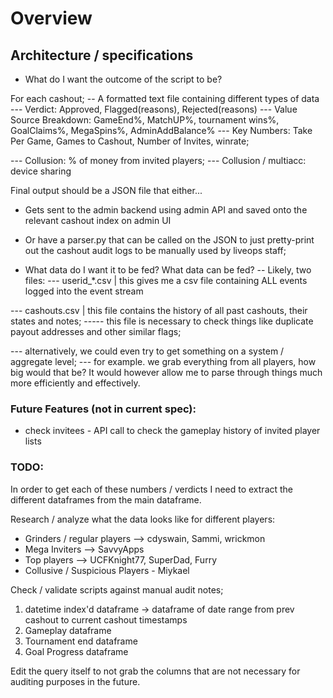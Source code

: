 
# Overview





## Architecture / specifications
- What do I want the outcome of the script to be?

For each cashout;
--  A formatted text file containing different types of data
--- Verdict: Approved, Flagged(reasons), Rejected(reasons)
--- Value Source Breakdown: GameEnd%, MatchUP%, tournament wins%, GoalClaims%, MegaSpins%, AdminAddBalance%
--- Key Numbers: Take Per Game, Games to Cashout, Number of Invites, winrate;

--- Collusion: % of money from invited players;
--- Collusion / multiacc: device sharing



Final output should be a JSON file that either...
- Gets sent to the admin backend using admin API and saved onto the relevant cashout index on admin UI
- Or have a parser.py that can be called on the JSON to just pretty-print out the cashout audit logs to be manually used by liveops staff;


- What data do I want it to be fed? What data can be fed?
-- Likely, two files:
--- userid_*.csv | this gives me a csv file containing ALL events logged into the event stream

--- cashouts.csv | this file contains the history of all past cashouts, their states and notes;
----- this file is necessary to check things like duplicate payout addresses and other similar flags;



--- alternatively, we could even try to get something on a system / aggregate level;
--- for example. we grab everything from all players, how big would that be? It would however allow me to parse through things much more efficiently and effectively.



### Future Features (not in current spec):
- check invitees - API call to check the gameplay history of invited player lists


### TODO:
In order to get each of these numbers / verdicts I need to extract the different dataframes from the main dataframe.

Research / analyze what the data looks like for different players:
- Grinders / regular players --> cdyswain, Sammi, wrickmon
- Mega Inviters --> SavvyApps
- Top players --> UCFKnight77, SuperDad, Furry
- Collusive / Suspicious Players - Miykael

Check / validate scripts against manual audit notes;



1. datetime index'd dataframe -> dataframe of date range from prev cashout to current cashout timestamps
2. Gameplay dataframe
3. Tournament end dataframe
4. Goal Progress dataframe

Edit the query itself to not grab the columns that are not necessary for auditing purposes in the future.








